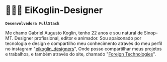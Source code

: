 # 👩🏻‍💻 EiKoglin-Designer

**`Desenvolvedora FullStack`**

Me chamo Gabriel Augusto Koglin, tenho 22 anos e sou natural de Sinop-MT. Designer profissional, editor e animador. Sou apaixonado por tecnologia e design e compartilho meu conhecimento através do meu perfil no instagram "[eikoglin_designers](https://www.instagram.com/eikoglin_designers?igsh=YTh5eTE4YjdrNDZp)", Onde posso compartilhar meus projetos e trabalhos, e também através do site, chamado "[Foreign Technologies](https://www.foreigntechnologies.com.br)".
